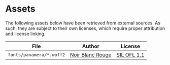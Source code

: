 # Assets

The following assets below have been retrieved from external sources. As such, they are subject to their own licenses, which require proper attribution and license linking.

| File                     | Author             | License                                 |
| ------------------------ | ------------------ | --------------------------------------- |
| `fonts/panamera/*.woff2` | [Noir Blanc Rouge] | [SIL OFL 1.1](./fonts/panamera/OFL.txt) |

[Noir Blanc Rouge]: https://noirblancrouge.com/
